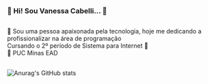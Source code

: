 ### 👋 Hi! Sou Vanessa Cabelli... 🌺
##

💖 Sou uma pessoa apaixonada pela tecnologia, hoje me dedicando a profissionalizar na área de programação <br />
Cursando o 2º período de Sistema para Internet 📖<br />
🏫 PUC Minas EAD


##

<div>

![Anurag's GitHub stats](https://github-readme-stats.vercel.app/api?username=VanessaCabelli&show_icons=true&theme=radical)

  

##

  
  </div>

<!--
**VanessaCabelli/VanessaCabelli** is a ✨ _special_ ✨ repository because its `README.md` (this file) appears on your GitHub profile.

Here are some ideas to get you started:

- 🔭 I’m currently working on ...
- 🌱 I’m currently learning ...
- 👯 I’m looking to collaborate on ...
- 🤔 I’m looking for help with ...
- 💬 Ask me about ...
- 📫 How to reach me: ...
- 😄 Pronouns: ...
- ⚡ Fun fact: ...

[![Top Langs](https://github-readme-stats.vercel.app/api/top-langs/?username=VanessaCabelli&show_icons=true&theme=radical)](https://github.com/VanessaCabelli/github-readme-stats)
-->
